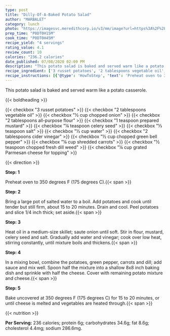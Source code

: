 ```yaml
---
type: post
title: "Dilly-Of-A-Baked Potato Salad"
author: "MARBALET"
category: lunch
photo: "https://imagesvc.meredithcorp.io/v3/mm/image?url=https%3A%2F%2Fimages.media-allrecipes.com%2Fuserphotos%2F705297.jpg"
prep_time: "P0DT0H15M"
cook_time: "P0DT0H45M"
recipe_yield: "4 servings"
rating_value: 4.1
review_count: 10
calories: "236.2 calories"
date_published: 07/08/2020 02:09 PM
description: "This potato salad is baked and served warm like a potato casserole."
recipe_ingredient: ['3 russet potatoes', '2 tablespoons vegetable oil', '½ cup chopped onion', '2 tablespoons all-purpose flour', '1 teaspoon prepared mustard', '¼ teaspoon celery seed', '⅓ teaspoon salt', '½ cup water', '2 tablespoons cider vinegar', '½ cup chopped green bell pepper', '¼ cup shredded carrots', '½ teaspoon chopped fresh dill weed', '¼ cup grated Parmesan cheese for topping']
recipe_instructions: [{'@type': 'HowToStep', 'text': 'Preheat oven to 350 degrees F (175 degrees C).\n'}, {'@type': 'HowToStep', 'text': 'Bring a large pot of salted water to a boil.  Add potatoes and cook until tender but still firm, about 15 to 20 minutes. Drain and cool. Peel potatoes and slice 1/4 inch thick; set aside.\n'}, {'@type': 'HowToStep', 'text': 'Heat oil in a medium-size skillet; saute onion until soft. Stir in flour, mustard, celery seed and salt.  Gradually add water and vinegar; cook over low heat, stirring constantly, until mixture boils and thickens.\n'}, {'@type': 'HowToStep', 'text': 'In a mixing bowl, combine the potatoes, green pepper, carrots and dill; add sauce and mix well. Spoon half the mixture into a shallow 8x8 inch baking dish and sprinkle with half the cheese. Cover with remaining potato mixture and cheese.\n'}, {'@type': 'HowToStep', 'text': 'Bake uncovered at 350 degrees F (175 degrees C) for 15 to 20 minutes, or until cheese is melted and vegetables are heated  through.\n'}]
---
```


This potato salad is baked and served warm like a potato casserole. 

{{< boldheading >}}

{{< checkbox "3  russet potatoes" >}}
{{< checkbox "2 tablespoons vegetable oil" >}}
{{< checkbox "½ cup chopped onion" >}}
{{< checkbox "2 tablespoons all-purpose flour" >}}
{{< checkbox "1 teaspoon prepared mustard" >}}
{{< checkbox "¼ teaspoon celery seed" >}}
{{< checkbox "⅓ teaspoon salt" >}}
{{< checkbox "½ cup water" >}}
{{< checkbox "2 tablespoons cider vinegar" >}}
{{< checkbox "½ cup chopped green bell pepper" >}}
{{< checkbox "¼ cup shredded carrots" >}}
{{< checkbox "½ teaspoon chopped fresh dill weed" >}}
{{< checkbox "¼ cup grated Parmesan cheese for topping" >}}


{{< direction >}}

**Step: 1**

Preheat oven to 350 degrees F (175 degrees C).{{< span >}}

**Step: 2**

Bring a large pot of salted water to a boil.  Add potatoes and cook until tender but still firm, about 15 to 20 minutes. Drain and cool. Peel potatoes and slice 1/4 inch thick; set aside.{{< span >}}

**Step: 3**

Heat oil in a medium-size skillet; saute onion until soft. Stir in flour, mustard, celery seed and salt.  Gradually add water and vinegar; cook over low heat, stirring constantly, until mixture boils and thickens.{{< span >}}

**Step: 4**

In a mixing bowl, combine the potatoes, green pepper, carrots and dill; add sauce and mix well. Spoon half the mixture into a shallow 8x8 inch baking dish and sprinkle with half the cheese. Cover with remaining potato mixture and cheese.{{< span >}}

**Step: 5**

Bake uncovered at 350 degrees F (175 degrees C) for 15 to 20 minutes, or until cheese is melted and vegetables are heated  through.{{< span >}}

{{< nutrition >}}

**Per Serving:** 236 calories; protein 6g; carbohydrates 34.6g; fat 8.6g; cholesterol 4.4mg; sodium 286.6mg.